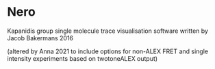 # Nero
Kapanidis group single molecule trace visualisation software written by Jacob Bakermans 2016

(altered by Anna 2021 to include options for non-ALEX FRET and single intensity experiments based on twotoneALEX output)

